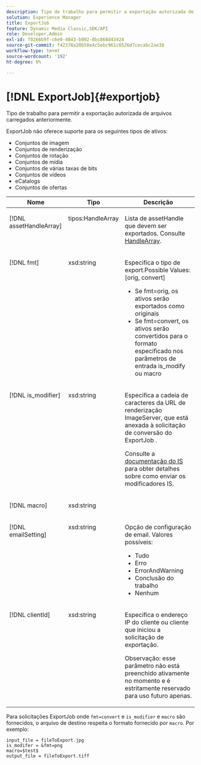 ```yaml
---
description: Tipo de trabalho para permitir a exportação autorizada de arquivos carregados anteriormente.
solution: Experience Manager
title: ExportJob
feature: Dynamic Media Classic,SDK/API
role: Developer,Admin
exl-id: f0266b9f-c6e0-4843-b002-0bc068d43424
source-git-commit: f42378a20b58e4c5ebc961c6526d7cecabc2ae38
workflow-type: tm+mt
source-wordcount: '192'
ht-degree: 0%

---
```


# [!DNL ExportJob]{#exportjob}

Tipo de trabalho para permitir a exportação autorizada de arquivos carregados anteriormente.

ExportJob não oferece suporte para os seguintes tipos de ativos:

* Conjuntos de imagem
* Conjuntos de renderização
* Conjuntos de rotação
* Conjuntos de mídia
* Conjuntos de várias taxas de bits
* Conjuntos de vídeos
* eCatalogs
* Conjuntos de ofertas

<table id="table_D8F3FD30D15648BFA5B980D3DC0A5AB1"> 
 <thead> 
  <tr> 
   <th colname="col1" class="entry"> Nome </th> 
   <th colname="col2" class="entry"> Tipo </th> 
   <th colname="col3" class="entry"> Descrição </th> 
  </tr> 
 </thead>
 <tbody> 
  <tr valign="top"> 
   <td colname="col1"> <p> <span class="codeph"> <span class="varname"> [!DNL assetHandleArray]</span> </span> </p> </td> 
   <td colname="col2"> <p> <span class="codeph"> tipos:HandleArray</span> </p> </td> 
   <td colname="col3" valign="top"> <p>Lista de <span class="codeph"> assetHandle</span> que devem ser exportados. Consulte <a href="../../types/c-data-types/r-handle-array.md#reference-1b93fefb5477459faf9253b54349b5f9" type="reference" format="dita" scope="local"> HandleArray</a>. </p> </td> 
  </tr> 
  <tr valign="top"> 
   <td colname="col1"> <p> <span class="codeph"> <span class="varname"> [!DNL fmt]</span> </span> </p> </td> 
   <td colname="col2"> <p> <span class="codeph"> xsd:string </span> </p> </td> 
   <td colname="col3"> <p>Especifica o tipo de <span class="codeph"> export.Possible Values</span>: [orig, convert] </p> <p> 
     <ul id="ul_16EF4B14100C4C7AA464CA9CF7F11D1C"> 
      <li id="li_DAB2844CC55145C88A18A1F8EC4527F9">Se <span class="codeph"> fmt=orig</span>, os ativos serão exportados como originais </li> 
      <li id="li_07F2F8D159934D889FDC1022AB12B564">Se <span class="codeph"> fmt=convert</span>, os ativos serão convertidos para o formato especificado nos parâmetros de entrada <span class="codeph"> is_modify</span> ou <span class="codeph"> macro</span> </li> 
     </ul> </p> </td> 
  </tr> 
  <tr valign="top"> 
   <td colname="col1"> <p> <span class="codeph"> <span class="varname"> [!DNL is_modifier]</span> </span> </p> </td> 
   <td colname="col2"> <p> <span class="codeph"> xsd:string </span> </p> </td> 
   <td colname="col3"> <p>Especifica a cadeia de caracteres da URL de renderização <span class="codeph"> ImageServer</span>, que está anexada à solicitação de conversão</span> do ExportJob <span class="codeph">. </p> <p>Consulte a <a href="https://experienceleague.adobe.com/docs/dynamic-media-developer-resources/image-serving-api/homeisir.html" scope="external" format="html"> documentação do IS</a> para obter detalhes sobre como enviar os modificadores IS. </p> </td> 
  </tr> 
  <tr valign="top"> 
   <td colname="col1"> <p> <span class="codeph"> <span class="varname"> [!DNL macro]</span> </span> </p> </td> 
   <td colname="col2"> <p> <span class="codeph"> xsd:string </span> </p> </td> 
   <td colname="col3"> <p></p> </td> 
  </tr> 
  <tr valign="top"> 
   <td colname="col1"> <p> <span class="codeph"> <span class="varname"> [!DNL emailSetting]</span> </span> </p> </td> 
   <td colname="col2"> <p> <span class="codeph"> xsd:string </span> </p> </td> 
   <td colname="col3"> <p>Opção de configuração de email. Valores possíveis: </p> <p> 
     <ul id="ul_0EEDAE11B7CD4C53A6E4B2B8CB2CF730"> 
      <li id="li_F235F93828594ED78C6D464440F953FF"> <span class="codeph"> Tudo</span> </li> 
      <li id="li_59E14E7EBFA64432A5FAC15DA21A0521"> <span class="codeph"> Erro</span> </li> 
      <li id="li_BFE0B52CADD14CC1BA1AF42AB0AA1CE1"> <span class="codeph"> ErrorAndWarning</span> </li> 
      <li id="li_BE3AA67E14FB487B8B9CD6EF3D58824C"> <span class="codeph"> Conclusão do trabalho</span> </li> 
      <li id="li_409C68AD0D244975BFB86B08609E0146"> <span class="codeph"> Nenhum</span> </li> 
     </ul> </p> </td> 
  </tr> 
  <tr valign="top"> 
   <td colname="col1"> <p> <span class="codeph"> <span class="varname"> [!DNL clientId]</span> </span> </p> </td> 
   <td colname="col2"> <p> <span class="codeph"> xsd:string </span> </p> </td> 
   <td colname="col3"> <p>Especifica o endereço IP do cliente ou cliente que iniciou a solicitação de exportação. </p> <p> <p>Observação: esse parâmetro não está preenchido ativamente no momento e é estritamente reservado para uso futuro apenas. </p> </p> </td> 
  </tr> 
 </tbody> 
</table>

Para solicitações ExportJob onde `fmt=convert` e `is_modifier` e `macro` são fornecidos, o arquivo de destino respeita o formato fornecido por `macro`. Por exemplo:

```
input_file = fileToExport.jpg
is_modifer = &fmt=png
macro=$test$ 
output_file = fileToExport.tiff
```
